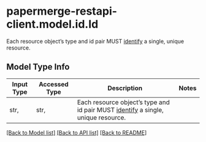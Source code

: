 # papermerge-restapi-client.model.id.Id

Each resource object’s type and id pair MUST [identify](https://jsonapi.org/format/#document-resource-object-identification) a single, unique resource.

## Model Type Info
Input Type | Accessed Type | Description | Notes
------------ | ------------- | ------------- | -------------
str,  | str,  | Each resource object’s type and id pair MUST [identify](https://jsonapi.org/format/#document-resource-object-identification) a single, unique resource. | 

[[Back to Model list]](../../README.md#documentation-for-models) [[Back to API list]](../../README.md#documentation-for-api-endpoints) [[Back to README]](../../README.md)

